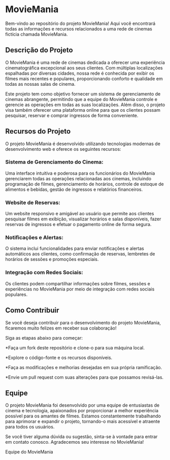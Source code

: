 # MovieMania
Bem-vindo ao repositório do projeto MovieMania! Aqui você encontrará todas as informações e recursos relacionados a uma rede de cinemas fictícia chamada MovieMania.

<h2>Descrição do Projeto</h2>
O MovieMania é uma rede de cinemas dedicada a oferecer uma experiência cinematográfica excepcional aos seus clientes. Com múltiplas localizações espalhadas por diversas cidades, nossa rede é conhecida por exibir os filmes mais recentes e populares, proporcionando conforto e qualidade em todas as nossas salas de cinema.

Este projeto tem como objetivo fornecer um sistema de gerenciamento de cinemas abrangente, permitindo que a equipe do MovieMania controle e gerencie as operações em todas as suas localizações. Além disso, o projeto visa também oferecer uma plataforma online para que os clientes possam pesquisar, reservar e comprar ingressos de forma conveniente.

<h2>Recursos do Projeto</h2>
O projeto MovieMania é desenvolvido utilizando tecnologias modernas de desenvolvimento web e oferece os seguintes recursos:

<h3>Sistema de Gerenciamento do Cinema:</h3> Uma interface intuitiva e poderosa para os funcionários do MovieMania gerenciarem todas as operações relacionadas aos cinemas, incluindo programação de filmes, gerenciamento de horários, controle de estoque de alimentos e bebidas, gestão de ingressos e relatórios financeiros.

<h3>Website de Reservas:</h3> Um website responsivo e amigável ao usuário que permite aos clientes pesquisar filmes em exibição, visualizar horários e salas disponíveis, fazer reservas de ingressos e efetuar o pagamento online de forma segura.

<h3>Notificações e Alertas:</h3> O sistema inclui funcionalidades para enviar notificações e alertas automáticos aos clientes, como confirmação de reservas, lembretes de horários de sessões e promoções especiais.

<h3>Integração com Redes Sociais:</h3> Os clientes podem compartilhar informações sobre filmes, sessões e experiências no MovieMania por meio de integração com redes sociais populares.

<h2>Como Contribuir</h2>
Se você deseja contribuir para o desenvolvimento do projeto MovieMania, ficaremos muito felizes em receber sua colaboração!

Siga as etapas abaixo para começar:

*Faça um fork deste repositório e clone-o para sua máquina local.

*Explore o código-fonte e os recursos disponíveis.

*Faça as modificações e melhorias desejadas em sua própria ramificação.

*Envie um pull request com suas alterações para que possamos revisá-las.

<h2>Equipe</h2>
O projeto MovieMania foi desenvolvido por uma equipe de entusiastas de cinema e tecnologia, apaixonados por proporcionar a melhor experiência possível para os amantes de filmes. Estamos constantemente trabalhando para aprimorar e expandir o projeto, tornando-o mais acessível e atraente para todos os usuários.

Se você tiver alguma dúvida ou sugestão, sinta-se à vontade para entrar em contato conosco. Agradecemos seu interesse no MovieMania!

Equipe do MovieMania
